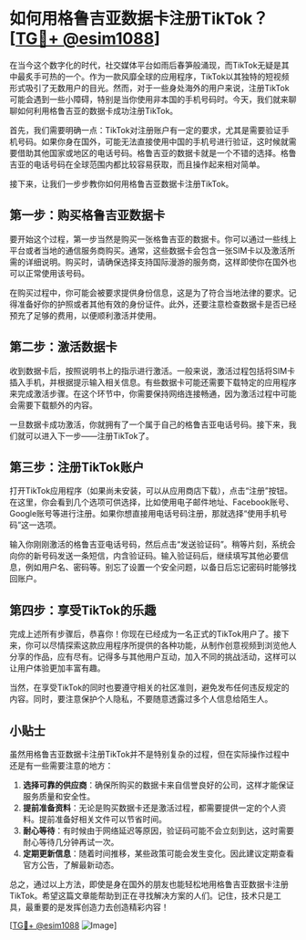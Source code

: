 # 如何用格鲁吉亚数据卡注册TikTok？[[TG💪+ @esim1088](https://t.me/s/esim1088)]

在当今这个数字化的时代，社交媒体平台如雨后春笋般涌现，而TikTok无疑是其中最炙手可热的一个。作为一款风靡全球的应用程序，TikTok以其独特的短视频形式吸引了无数用户的目光。然而，对于一些身处海外的用户来说，注册TikTok可能会遇到一些小障碍，特别是当你使用非本国的手机号码时。今天，我们就来聊聊如何利用格鲁吉亚的数据卡成功注册TikTok。

首先，我们需要明确一点：TikTok对注册账户有一定的要求，尤其是需要验证手机号码。如果你身在国外，可能无法直接使用中国的手机号进行验证，这时候就需要借助其他国家或地区的电话号码。格鲁吉亚的数据卡就是一个不错的选择。格鲁吉亚的电话号码在全球范围内都比较容易获取，而且操作起来相对简单。

接下来，让我们一步步教你如何用格鲁吉亚数据卡注册TikTok。

## 第一步：购买格鲁吉亚数据卡

要开始这个过程，第一步当然是购买一张格鲁吉亚的数据卡。你可以通过一些线上平台或者当地的通信服务商购买。通常，这些数据卡会包含一张SIM卡以及激活所需的详细说明。购买时，请确保选择支持国际漫游的服务商，这样即使你在国外也可以正常使用该号码。

在购买过程中，你可能会被要求提供身份信息，这是为了符合当地法律的要求。记得准备好你的护照或者其他有效的身份证件。此外，还要注意检查数据卡是否已经预充了足够的费用，以便顺利激活并使用。

## 第二步：激活数据卡

收到数据卡后，按照说明书上的指示进行激活。一般来说，激活过程包括将SIM卡插入手机，并根据提示输入相关信息。有些数据卡可能还需要下载特定的应用程序来完成激活步骤。在这个环节中，你需要保持网络连接畅通，因为激活过程中可能会需要下载额外的内容。

一旦数据卡成功激活，你就拥有了一个属于自己的格鲁吉亚电话号码。接下来，我们就可以进入下一步——注册TikTok了。

## 第三步：注册TikTok账户

打开TikTok应用程序（如果尚未安装，可以从应用商店下载），点击“注册”按钮。在这里，你会看到几个选项可供选择，比如使用电子邮件地址、Facebook账号、Google账号等进行注册。如果你想直接用电话号码注册，那就选择“使用手机号码”这一选项。

输入你刚刚激活的格鲁吉亚电话号码，然后点击“发送验证码”。稍等片刻，系统会向你的新号码发送一条短信，内含验证码。输入验证码后，继续填写其他必要信息，例如用户名、密码等。别忘了设置一个安全问题，以备日后忘记密码时能够找回账户。

## 第四步：享受TikTok的乐趣

完成上述所有步骤后，恭喜你！你现在已经成为一名正式的TikTok用户了。接下来，你可以尽情探索这款应用程序所提供的各种功能，从制作创意视频到浏览他人分享的作品，应有尽有。记得多与其他用户互动，加入不同的挑战活动，这样可以让用户体验更加丰富有趣。

当然，在享受TikTok的同时也要遵守相关的社区准则，避免发布任何违反规定的内容。同时，要注意保护个人隐私，不要随意透露过多个人信息给陌生人。

## 小贴士

虽然用格鲁吉亚数据卡注册TikTok并不是特别复杂的过程，但在实际操作过程中还是有一些需要注意的地方：

1. **选择可靠的供应商**：确保所购买的数据卡来自信誉良好的公司，这样才能保证服务质量和安全性。
2. **提前准备资料**：无论是购买数据卡还是激活过程，都需要提供一定的个人资料。提前准备好相关文件可以节省时间。
3. **耐心等待**：有时候由于网络延迟等原因，验证码可能不会立刻到达，这时需要耐心等待几分钟再试一次。
4. **定期更新信息**：随着时间推移，某些政策可能会发生变化。因此建议定期查看官方公告，了解最新动态。

总之，通过以上方法，即使是身在国外的朋友也能轻松地用格鲁吉亚数据卡注册TikTok。希望这篇文章能帮助到正在寻找解决方案的人们。记住，技术只是工具，最重要的是发挥创造力去创造精彩内容！

[[TG💪+ @esim1088](https://t.me/s/esim1088) ![Image](https://i.postimg.cc/4NQfJmqS/Snipaste-2025-05-13-00-14-12.png)]